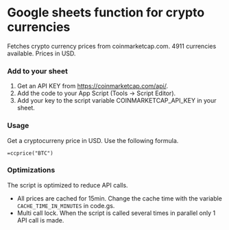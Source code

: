 # Google sheets function for crypto currencies

Fetches crypto currency prices from coinmarketcap.com. 4911 currencies available. Prices in USD.


### Add to your sheet
1. Get an API KEY from https://coinmarketcap.com/api/.
2. Add the code to your App Script (Tools -> Script Editor).
3. Add your key to the script variable COINMARKETCAP_API_KEY in your sheet.


### Usage

Get a cryptocurreny price in USD. Use the following formula.

```
=ccprice("BTC")
```

### Optimizations

The script is optimized to reduce API calls. 

- All prices are cached for 15min. Change the cache time with the variable `CACHE_TIME_IN_MINUTES` in code.gs.
- Multi call lock. When the script is called several times in parallel only 1 API call is made.
